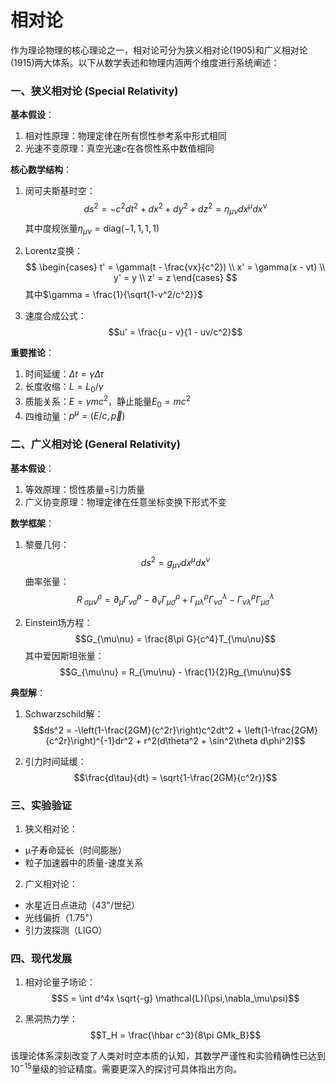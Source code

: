 # 相对论

作为理论物理的核心理论之一，相对论可分为狭义相对论(1905)和广义相对论(1915)两大体系。以下从数学表述和物理内涵两个维度进行系统阐述：

### 一、狭义相对论 (Special Relativity)
**基本假设**：
1. 相对性原理：物理定律在所有惯性参考系中形式相同
2. 光速不变原理：真空光速$c$在各惯性系中数值相同

**核心数学结构**：
1. 闵可夫斯基时空：
$$ds^2 = -c^2dt^2 + dx^2 + dy^2 + dz^2 = \eta_{\mu\nu}dx^\mu dx^\nu$$
其中度规张量$\eta_{\mu\nu}=\text{diag}(-1,1,1,1)$

2. Lorentz变换：
$$
\begin{cases}
t' = \gamma(t - \frac{vx}{c^2}) \\
x' = \gamma(x - vt) \\
y' = y \\
z' = z
\end{cases}
$$
其中$\gamma = \frac{1}{\sqrt{1-v^2/c^2}}$

3. 速度合成公式：
$$u' = \frac{u - v}{1 - uv/c^2}$$

**重要推论**：
1. 时间延缓：$\Delta t = \gamma\Delta\tau$
2. 长度收缩：$L = L_0/\gamma$
3. 质能关系：$E = \gamma mc^2$，静止能量$E_0 = mc^2$
4. 四维动量：$p^\mu = (E/c, \vec{p})$

### 二、广义相对论 (General Relativity)
**基本假设**：
1. 等效原理：惯性质量=引力质量
2. 广义协变原理：物理定律在任意坐标变换下形式不变

**数学框架**：
1. 黎曼几何：
$$ds^2 = g_{\mu\nu}dx^\mu dx^\nu$$
曲率张量：
$$R^\rho_{\ \sigma\mu\nu} = \partial_\mu\Gamma^\rho_{\nu\sigma} - \partial_\nu\Gamma^\rho_{\mu\sigma} + \Gamma^\rho_{\mu\lambda}\Gamma^\lambda_{\nu\sigma} - \Gamma^\rho_{\nu\lambda}\Gamma^\lambda_{\mu\sigma}$$

2. Einstein场方程：
$$G_{\mu\nu} = \frac{8\pi G}{c^4}T_{\mu\nu}$$
其中爱因斯坦张量：
$$G_{\mu\nu} = R_{\mu\nu} - \frac{1}{2}Rg_{\mu\nu}$$

**典型解**：
1. Schwarzschild解：
$$ds^2 = -\left(1-\frac{2GM}{c^2r}\right)c^2dt^2 + \left(1-\frac{2GM}{c^2r}\right)^{-1}dr^2 + r^2(d\theta^2 + \sin^2\theta d\phi^2)$$

2. 引力时间延缓：
$$\frac{d\tau}{dt} = \sqrt{1-\frac{2GM}{c^2r}}$$

### 三、实验验证
1. 狭义相对论：
- μ子寿命延长（时间膨胀）
- 粒子加速器中的质量-速度关系

2. 广义相对论：
- 水星近日点进动（43"/世纪）
- 光线偏折（1.75"）
- 引力波探测（LIGO）

### 四、现代发展
1. 相对论量子场论：
$$S = \int d^4x \sqrt{-g} \mathcal{L}(\psi,\nabla_\mu\psi)$$

2. 黑洞热力学：
$$T_H = \frac{\hbar c^3}{8\pi GMk_B}$$

该理论体系深刻改变了人类对时空本质的认知，其数学严谨性和实验精确性已达到$10^{-15}$量级的验证精度。需要更深入的探讨可具体指出方向。